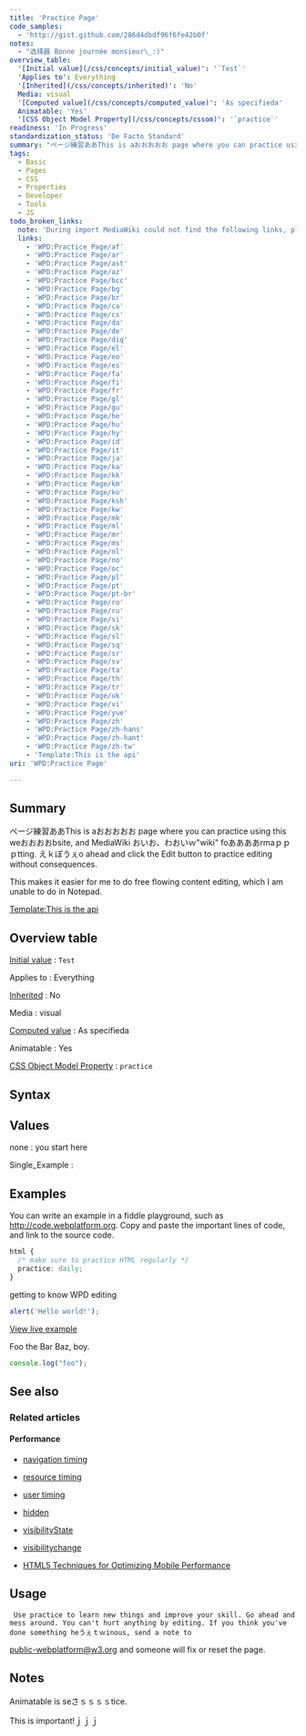 ```yaml
---
title: 'Practice Page'
code_samples:
  - 'http://gist.github.com/286d4dbdf96f6fe42b0f'
notes:
  - "选择器 Bonne journée monsieur\_:)"
overview_table:
  '[Initial value](/css/concepts/initial_value)': '`Test`'
  'Applies to': Everything
  '[Inherited](/css/concepts/inherited)': 'No'
  Media: visual
  '[Computed value](/css/concepts/computed_value)': 'As specifieda'
  Animatable: 'Yes'
  '[CSS Object Model Property](/css/concepts/cssom)': '`practice`'
readiness: 'In Progress'
standardization_status: 'De Facto Standard'
summary: "ページ練習ああThis is aおおおおお page where you can practice using this weおおおおbsite, and MediaWiki おいお、わおいｗ&quot;wiki&quot; foああああrmaｐｐｐtting. えｋぽうぇo ahead and click the Edit button to practice editing without consequences.\n"
tags:
  - Basic
  - Pages
  - CSS
  - Properties
  - Developer
  - Tools
  - JS
todo_broken_links:
  note: 'During import MediaWiki could not find the following links, please fix and adjust this list.'
  links:
    - 'WPD:Practice Page/af'
    - 'WPD:Practice Page/ar'
    - 'WPD:Practice Page/ast'
    - 'WPD:Practice Page/az'
    - 'WPD:Practice Page/bcc'
    - 'WPD:Practice Page/bg'
    - 'WPD:Practice Page/br'
    - 'WPD:Practice Page/ca'
    - 'WPD:Practice Page/cs'
    - 'WPD:Practice Page/da'
    - 'WPD:Practice Page/de'
    - 'WPD:Practice Page/diq'
    - 'WPD:Practice Page/el'
    - 'WPD:Practice Page/eo'
    - 'WPD:Practice Page/es'
    - 'WPD:Practice Page/fa'
    - 'WPD:Practice Page/fi'
    - 'WPD:Practice Page/fr'
    - 'WPD:Practice Page/gl'
    - 'WPD:Practice Page/gu'
    - 'WPD:Practice Page/he'
    - 'WPD:Practice Page/hu'
    - 'WPD:Practice Page/hy'
    - 'WPD:Practice Page/id'
    - 'WPD:Practice Page/it'
    - 'WPD:Practice Page/ja'
    - 'WPD:Practice Page/ka'
    - 'WPD:Practice Page/kk'
    - 'WPD:Practice Page/km'
    - 'WPD:Practice Page/ko'
    - 'WPD:Practice Page/ksh'
    - 'WPD:Practice Page/kw'
    - 'WPD:Practice Page/mk'
    - 'WPD:Practice Page/ml'
    - 'WPD:Practice Page/mr'
    - 'WPD:Practice Page/ms'
    - 'WPD:Practice Page/nl'
    - 'WPD:Practice Page/no'
    - 'WPD:Practice Page/oc'
    - 'WPD:Practice Page/pl'
    - 'WPD:Practice Page/pt'
    - 'WPD:Practice Page/pt-br'
    - 'WPD:Practice Page/ro'
    - 'WPD:Practice Page/ru'
    - 'WPD:Practice Page/si'
    - 'WPD:Practice Page/sk'
    - 'WPD:Practice Page/sl'
    - 'WPD:Practice Page/sq'
    - 'WPD:Practice Page/sr'
    - 'WPD:Practice Page/sv'
    - 'WPD:Practice Page/ta'
    - 'WPD:Practice Page/th'
    - 'WPD:Practice Page/tr'
    - 'WPD:Practice Page/uk'
    - 'WPD:Practice Page/vi'
    - 'WPD:Practice Page/yue'
    - 'WPD:Practice Page/zh'
    - 'WPD:Practice Page/zh-hans'
    - 'WPD:Practice Page/zh-hant'
    - 'WPD:Practice Page/zh-tw'
    - 'Template:This is the api'
uri: 'WPD:Practice Page'

---
```

## Summary

ページ練習ああThis is aおおおおお page where you can practice using this weおおおおbsite, and MediaWiki おいお、わおいｗ&quot;wiki&quot; foああああrmaｐｐｐtting. えｋぽうぇo ahead and click the Edit button to practice editing without consequences.

This makes it easier for me to do free flowing content editing, which I am unable to do in Notepad.

[Template:This is the api](/w/index.php?title=Template:This_is_the_api&action=edit&redlink=1)

## Overview table

[Initial value](/css/concepts/initial_value)
:   `Test`

Applies to
:   Everything

[Inherited](/css/concepts/inherited)
:   No

Media
:   visual

[Computed value](/css/concepts/computed_value)
:   As specifieda

Animatable
:   Yes

[CSS Object Model Property](/css/concepts/cssom)
:   `practice`

## Syntax

## Values

none
:   you start here

Single\_Example
:

## Examples

You can write an example in a fiddle playground, such as <http://code.webplatform.org>. Copy and paste the important lines of code, and link to the source code.

``` css
html {
  /* make sure to practice HTML regularly */
  practice: daily;
}
```

getting to know WPD editing

``` js
alert('Hello world!');
```

[View live example](http://code.webplatform.org/gist/286d4dbdf96f6fe42b0f)

Foo the Bar Baz, boy.

``` js
console.log("foo");
```

## See also

### Related articles

#### Performance

-   [navigation timing](/apis/navigation_timing)

-   [resource timing](/apis/resource_timing)

-   [user timing](/apis/user_timing)

-   [hidden](/dom/Document/hidden)

-   [visibilityState](/dom/Document/visibilityState)

-   [visibilitychange](/dom/Document/visibilitychange)

-   [HTML5 Techniques for Optimizing Mobile Performance](/tutorials/mobile_opt_and_perf)

## Usage

     Use practice to learn new things and improve your skill. Go ahead and mess around. You can't hurt anything by editing. If you think you've done something heうぇｔｗinous, send a note to

[public-webplatform@w3.org](mailto:public-webplatform@w3.org?subject=Possible_problem_with_practice_page) and someone will fix or reset the page.

## Notes

Animatable is seさｓｓｓｓtice.

This is important!ｊｊｊ
